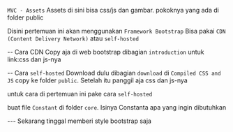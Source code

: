 `MVC - Assets`
Assets di sini bisa css/js dan gambar. pokoknya yang ada di folder public

Disini pertemuan ini akan menggunakan `Framework Bootstrap`
Bisa pakai `CDN (Content Delivery Network)` atau `self-hosted`

-- Cara CDN
Copy aja di web bootstrap dibagian `introduction` untuk link:css dan js-nya 

-- Cara `self-hosted`
Download dulu dibagian `download` di `Compiled CSS and JS`
copy ke folder `public`. Setelah itu panggil aja css dan js-nya

untuk cara di pertemuan ini pake cara `self-hosted`

buat file `Constant` di folder `core`. Isinya Constanta apa yang ingin dibutuhkan 

--- Sekarang tinggal memberi style bootstrap saja
